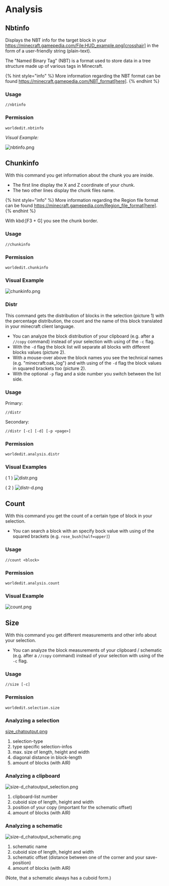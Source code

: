 # Analysis

## Nbtinfo

Displays the NBT info for the target block in your https://minecraft.gamepedia.com/File:HUD_example.png[crosshair] in the form of a user-friendly string (plain-text).

The "Named Binary Tag" (NBT) is a format used to store data in a tree structure made up of various tags in Minecraft.

{% hint style="info" %}
More information regarding the NBT format can be found https://minecraft.gamepedia.com/NBT_format[here].
{% endhint %}

### Usage
`//nbtinfo`

### Permission
`worldedit.nbtinfo`

*Visual Example:*

![nbtinfo.png](https://i.imgur.com/dNAu8xR.png)

## Chunkinfo

With this command you get information about the chunk you are inside.

* The first line display the X and Z coordinate of your chunk.
* The two other lines display the chunk files name.

{% hint style="info" %}
More information regarding the Region file format can be found https://minecraft.gamepedia.com/Region_file_format[here].
{% endhint %}

With kbd:[F3 + G] you see the chunk border.

### Usage
`//chunkinfo`

### Permission
`worldedit.chunkinfo`

### Visual Example

![chunkinfo.png](https://i.imgur.com/tzRoWmB.png)

### Distr

This command gets the distribution of blocks in the selection (picture 1) with the percentage distribution, the count and the name of this block translated in your minecraft client language.

* You can analyze the block distribution of your clipboard (e.g. after a `//copy` command) instead of your selection with using of the `-c` flag.
* With the `-d` flag the block list will separate all blocks with different blocks values (picture 2).
* With a mouse-over above the block names you see the technical names (e.g. "minecraft:oak_log") and with using of the `-d` flag the block values in squared brackets too (picture 2).
* With the optional `-p` flag and a side number you switch between the list side.

### Usage

Primary:

`//distr`

Secondary:

`//distr [-c] [-d] [-p <page>]`

### Permission
`worldedit.analysis.distr`

### Visual Examples

( 1 )
![distr.png](https://i.imgur.com/MA3YAnj.png)

( 2 )
![distr-d.png](https://i.imgur.com/rd5Dkz4.png)

## Count

With this command you get the count of a certain type of block in your selection.

* You can search a block with an specify bock value with using of the squared brackets (e.g. `rose_bush[half=upper]`)

### Usage
`//count <block>`

### Permission
`worldedit.analysis.count`

### Visual Example

![count.png](https://i.imgur.com/v5d7qps.png)

## Size

With this command you get different measurements and other info about your selection.

* You can analyze the block measurements of your clipboard / schematic (e.g. after a `//copy` command) instead of your selection with using of the `-c` flag.

### Usage
`//size [-c]`

### Permission
`worldedit.selection.size`

### Analyzing a selection

[size_chatoutput.png](https://i.imgur.com/O0HHzyW.png)

1. selection-type
2. type specific selection-infos
3. max. size of length, height and width
4. diagonal distance in block-length
5. amount of blocks (with AIR)

### Analyzing a clipboard

![size-d_chatoutput_selection.png](https://i.imgur.com/JffswW6.png)

1. clipboard-list number
2. cuboid size of length, height and width
3. position of your copy (important for the schematic offset)
4. amount of blocks (with AIR)

### Analyzing a schematic

![size-d_chatoutput_schematic.png](https://i.imgur.com/NqfkzeB.png)

1. schematic name
2. cuboid size of length, height and width
3. schematic offset (distance between one of the corner and your save-position)
4. amount of blocks (with AIR)

(Note, that a schematic always has a cuboid form.)